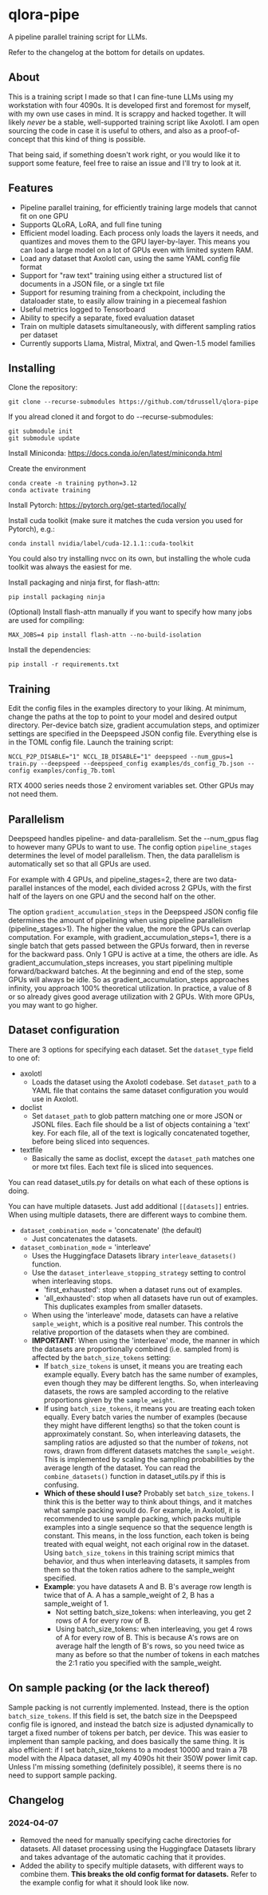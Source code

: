 # qlora-pipe
A pipeline parallel training script for LLMs.

Refer to the changelog at the bottom for details on updates.

## About
This is a training script I made so that I can fine-tune LLMs using my workstation with four 4090s. It is developed first and foremost for myself, with my own use cases in mind. It is scrappy and hacked together. It will likely *never* be a stable, well-supported training script like Axolotl. I am open sourcing the code in case it is useful to others, and also as a proof-of-concept that this kind of thing is possible.

That being said, if something doesn't work right, or you would like it to support some feature, feel free to raise an issue and I'll try to look at it.

## Features
- Pipeline parallel training, for efficiently training large models that cannot fit on one GPU
- Supports QLoRA, LoRA, and full fine tuning
- Efficient model loading. Each process only loads the layers it needs, and quantizes and moves them to the GPU layer-by-layer. This means you can load a large model on a lot of GPUs even with limited system RAM.
- Load any dataset that Axolotl can, using the same YAML config file format
- Support for "raw text" training using either a structured list of documents in a JSON file, or a single txt file
- Support for resuming training from a checkpoint, including the dataloader state, to easily allow training in a piecemeal fashion
- Useful metrics logged to Tensorboard
- Ability to specify a separate, fixed evaluation dataset
- Train on multiple datasets simultaneously, with different sampling ratios per dataset
- Currently supports Llama, Mistral, Mixtral, and Qwen-1.5 model families

## Installing
Clone the repository:
```
git clone --recurse-submodules https://github.com/tdrussell/qlora-pipe
```

If you alread cloned it and forgot to do --recurse-submodules:
```
git submodule init
git submodule update
```

Install Miniconda: https://docs.conda.io/en/latest/miniconda.html

Create the environment
```
conda create -n training python=3.12
conda activate training
```

Install Pytorch: https://pytorch.org/get-started/locally/

Install cuda toolkit (make sure it matches the cuda version you used for Pytorch), e.g.:
```
conda install nvidia/label/cuda-12.1.1::cuda-toolkit
```
You could also try installing nvcc on its own, but installing the whole cuda toolkit was always the easiest for me.

Install packaging and ninja first, for flash-attn:
```
pip install packaging ninja
```

(Optional) Install flash-attn manually if you want to specify how many jobs are used for compiling:
```
MAX_JOBS=4 pip install flash-attn --no-build-isolation
```

Install the dependencies:
```
pip install -r requirements.txt
```

## Training
Edit the config files in the examples directory to your liking. At minimum, change the paths at the top to point to your model and desired output directory. Per-device batch size, gradient accumulation steps, and optimizer settings are specified in the Deepspeed JSON config file. Everything else is in the TOML config file. Launch the training script:
```
NCCL_P2P_DISABLE="1" NCCL_IB_DISABLE="1" deepspeed --num_gpus=1 train.py --deepspeed --deepspeed_config examples/ds_config_7b.json --config examples/config_7b.toml
```
RTX 4000 series needs those 2 enviroment variables set. Other GPUs may not need them.

## Parallelism
Deepspeed handles pipeline- and data-parallelism. Set the --num_gpus flag to however many GPUs to want to use. The config option `pipeline_stages` determines the level of model parallelism. Then, the data parallelism is automatically set so that all GPUs are used.

For example with 4 GPUs, and pipeline_stages=2, there are two data-parallel instances of the model, each divided across 2 GPUs, with the first half of the layers on one GPU and the second half on the other.

The option `gradient_accumulation_steps` in the Deepspeed JSON config file determines the amount of pipelining when using pipeline parallelism (pipeline_stages>1). The higher the value, the more the GPUs can overlap computation. For example, with gradient_accumulation_steps=1, there is a single batch that gets passed between the GPUs forward, then in reverse for the backward pass. Only 1 GPU is active at a time, the others are idle. As gradient_accumulation_steps increases, you start pipelining multiple forward/backward batches. At the beginning and end of the step, some GPUs will always be idle. So as gradient_accumulation_steps approaches infinity, you approach 100% theoretical utilization. In practice, a value of 8 or so already gives good average utilization with 2 GPUs. With more GPUs, you may want to go higher.

## Dataset configuration
There are 3 options for specifying each dataset. Set the `dataset_type` field to one of:
- axolotl
  - Loads the dataset using the Axolotl codebase. Set `dataset_path` to a YAML file that contains the same dataset configuration you would use in Axolotl.
- doclist
  - Set `dataset_path` to glob pattern matching one or more JSON or JSONL files. Each file should be a list of objects containing a 'text' key. For each file, all of the text is logically concatenated together, before being sliced into sequences.
- textfile
  - Basically the same as doclist, except the `dataset_path` matches one or more txt files. Each text file is sliced into sequences.

You can read dataset_utils.py for details on what each of these options is doing.

You can have multiple datasets. Just add additional `[[datasets]]` entries. When using multiple datasets, there are different ways to combine them.
- `dataset_combination_mode` = 'concatenate' (the default)
  - Just concatenates the datasets.
- `dataset_combination_mode` = 'interleave'
  - Uses the Huggingface Datasets library `interleave_datasets()` function.
  - Use the `dataset_interleave_stopping_strategy` setting to control when interleaving stops.
    - 'first_exhausted': stop when a dataset runs out of examples.
    - 'all_exhausted': stop when all datasets have run out of examples. This duplicates examples from smaller datasets.
  - When using the 'interleave' mode, datasets can have a relative `sample_weight`, which is a positive real number. This controls the relative proportion of the datasets when they are combined.
  - __IMPORTANT__: When using the 'interleave' mode, the manner in which the datasets are proportionally combined (i.e. sampled from) is affected  by the `batch_size_tokens` setting:
    - If `batch_size_tokens` is unset, it means you are treating each example equally. Every batch has the same number of examples, even though they may be different lengths. So, when interleaving datasets, the rows are sampled according to the relative proportions given by the `sample_weight`.
    - If using `batch_size_tokens`, it means you are treating each token equally. Every batch varies the number of examples (because they might have different lengths) so that the token count is approximately constant. So, when interleaving datasets, the sampling ratios are adjusted so that the number of *tokens*, not rows, drawn from different datasets matches the `sample_weight`. This is implemented by scaling the sampling probabilities by the average length of the dataset. You can read the `combine_datasets()` function in dataset_utils.py if this is confusing.
    - __Which of these should I use?__ Probably set `batch_size_tokens`. I think this is the better way to think about things, and it matches what sample packing would do. For example, in Axolotl, it is recommended to use sample packing, which packs multiple examples into a single sequence so that the sequence length is constant. This means, in the loss function, each token is being treated with equal weight, not each original row in the dataset. Using `batch_size_tokens` in this training script mimics that behavior, and thus when interleaving datasets, it samples from them so that the token ratios adhere to the sample_weight specified.
    - __Example__: you have datasets A and B. B's average row length is twice that of A. A has a sample_weight of 2, B has a sample_weight of 1.
      - Not setting batch_size_tokens: when interleaving, you get 2 rows of A for every row of B.
      - Using batch_size_tokens: when interleaving, you get 4 rows of A for every row of B. This is because A's rows are on average half the length of B's rows, so you need twice as many as before so that the number of tokens in each matches the 2:1 ratio you specified with the sample_weight.

## On sample packing (or the lack thereof)
Sample packing is not currently implemented. Instead, there is the option `batch_size_tokens`. If this field is set, the batch size in the Deepspeed config file is ignored, and instead the batch size is adjusted dynamically to target a fixed number of tokens per batch, per device. This was easier to implement than sample packing, and does basically the same thing. It is also efficient: if I set batch_size_tokens to a modest 10000 and train a 7B model with the Alpaca dataset, all my 4090s hit their 350W power limit cap. Unless I'm missing something (definitely possible), it seems there is no need to support sample packing.

## Changelog
### 2024-04-07
- Removed the need for manually specifying cache directories for datasets. All dataset processing using the Huggingface Datasets library and takes advantage of the automatic caching that it provides.
- Added the ability to specify multiple datasets, with different ways to combine them. __This breaks the old config format for datasets.__ Refer to the example config for what it should look like now.